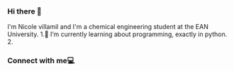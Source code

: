 ### Hi there 👋
I'm Nicole villamil and I'm a chemical engineering student at the EAN University.
1.🌱 I’m currently learning about programming, exactly in python.
2.
### Connect with me💻

<!--
**NicolleVillamil/NicolleVillamil** is a ✨ _special_ ✨ repository because its `README.md` (this file) appears on your GitHub profile.
